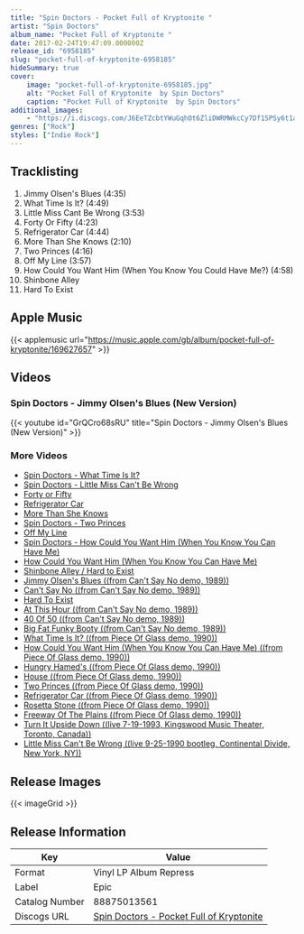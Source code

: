 ```yaml
---
title: "Spin Doctors - Pocket Full of Kryptonite "
artist: "Spin Doctors"
album_name: "Pocket Full of Kryptonite "
date: 2017-02-24T19:47:09.000000Z
release_id: "6958185"
slug: "pocket-full-of-kryptonite-6958185"
hideSummary: true
cover:
    image: "pocket-full-of-kryptonite-6958185.jpg"
    alt: "Pocket Full of Kryptonite  by Spin Doctors"
    caption: "Pocket Full of Kryptonite  by Spin Doctors"
additional_images:
    - "https://i.discogs.com/J6EeTZcbtYWuGqhOt6ZliDWRMWkcCy7Df1SPSy6t1aU/rs:fit/g:sm/q:90/h:600/w:600/czM6Ly9kaXNjb2dz/LWRhdGFiYXNlLWlt/YWdlcy9SLTY5NTgx/ODUtMTQzMDQwNTg3/Ni04MDk0LmpwZWc.jpeg"
genres: ["Rock"]
styles: ["Indie Rock"]
---
```




## Tracklisting
1. Jimmy Olsen's Blues (4:35)
2. What Time Is It? (4:49)
3. Little Miss Cant Be Wrong  (3:53)
4. Forty Or Fifty  (4:23)
5. Refrigerator Car (4:44)
6. More Than She Knows  (2:10)
7. Two Princes  (4:16)
8. Off My Line (3:57)
9. How Could You Want Him (When You Know You Could Have Me?) (4:58)
10. Shinbone Alley
11. Hard To Exist

## Apple Music
{{< applemusic url="https://music.apple.com/gb/album/pocket-full-of-kryptonite/169627657" >}}<br>


## Videos
### Spin Doctors - Jimmy Olsen's Blues (New Version)
{{< youtube id="GrQCro68sRU" title="Spin Doctors - Jimmy Olsen's Blues (New Version)" >}}<br>
### More Videos

- [Spin Doctors - What Time Is It?](https://www.youtube.com/watch?v=e86omL8uzks)
- [Spin Doctors - Little Miss Can't Be Wrong](https://www.youtube.com/watch?v=cXWbMu4PtpE)
- [Forty or Fifty](https://www.youtube.com/watch?v=a969Vyr_x4I)
- [Refrigerator Car](https://www.youtube.com/watch?v=_aZ8KV_SyIE)
- [More Than She Knows](https://www.youtube.com/watch?v=h6qAP__v1S4)
- [Spin Doctors - Two Princes](https://www.youtube.com/watch?v=wsdy_rct6uo)
- [Off My Line](https://www.youtube.com/watch?v=RgXp6yyDmK8)
- [Spin Doctors - How Could You Want Him (When You Know You Can Have Me)](https://www.youtube.com/watch?v=HOGBcYN1Hu4)
- [How Could You Want Him (When You Know You Can Have Me)](https://www.youtube.com/watch?v=yO3Ab1p7yqY)
- [Shinbone Alley / Hard to Exist](https://www.youtube.com/watch?v=hhy_WWXDjEI)
- [Jimmy Olsen's Blues ((from Can't Say No demo, 1989))](https://www.youtube.com/watch?v=8HvoKpLZMZw)
- [Can't Say No ((from Can't Say No demo, 1989))](https://www.youtube.com/watch?v=CcaG_Driz8Q)
- [Hard To Exist](https://www.youtube.com/watch?v=8gbPCEPW93g)
- [At This Hour ((from Can't Say No demo, 1989))](https://www.youtube.com/watch?v=U_xDw5ws-EM)
- [40 Of 50 ((from Can't Say No demo, 1989))](https://www.youtube.com/watch?v=MiknvRc9sjs)
- [Big Fat Funky Booty ((from Can't Say No demo, 1989))](https://www.youtube.com/watch?v=WvpEbIMgMyw)
- [What Time Is It? ((from Piece Of Glass demo, 1990))](https://www.youtube.com/watch?v=ev4fg1Mkp-I)
- [How Could You Want Him (When You Know You Can Have Me) ((from Piece Of Glass demo, 1990))](https://www.youtube.com/watch?v=rvofeUijLZk)
- [Hungry Hamed's ((from Piece Of Glass demo, 1990))](https://www.youtube.com/watch?v=q0w6SIJyFcY)
- [House ((from Piece Of Glass demo, 1990))](https://www.youtube.com/watch?v=XJpgh9INNYQ)
- [Two Princes ((from Piece Of Glass demo, 1990))](https://www.youtube.com/watch?v=k88C06qS2PU)
- [Refrigerator Car ((from Piece Of Glass demo, 1990))](https://www.youtube.com/watch?v=-4K3WVsZfWY)
- [Rosetta Stone ((from Piece Of Glass demo, 1990))](https://www.youtube.com/watch?v=4kJFR6ScpbA)
- [Freeway Of The Plains ((from Piece Of Glass demo, 1990))](https://www.youtube.com/watch?v=ltjUt3Om3Zw)
- [Turn It Upside Down ((live 7-19-1993, Kingswood Music Theater, Toronto, Canada))](https://www.youtube.com/watch?v=YMh6cGih564)
- [Little Miss Can't Be Wrong ((live 9-25-1990 bootleg, Continental Divide, New York, NY))](https://www.youtube.com/watch?v=gARswxK2D-E)

## Release Images
{{< imageGrid >}}

## Release Information
|  Key           | Value                                                |
| ---------------| ---------------------------------------------------- |
| Format         | Vinyl LP Album Repress |
| Label          | Epic |
| Catalog Number | 88875013561 |
| Discogs URL    | [Spin Doctors - Pocket Full of Kryptonite ](https://www.discogs.com/release/6958185-Spin-Doctors-Pocket-Full-of-Kryptonite-) |